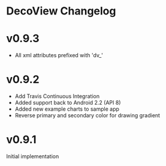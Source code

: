 # DecoView Changelog

v0.9.3
===

- All xml attributes prefixed with 'dv_'

v0.9.2
===

- Add Travis Continuous Integration
- Added support back to Android 2.2 (API 8)
- Added new example charts to sample app
- Reverse primary and secondary color for drawing gradient


v0.9.1
===

Initial implementation
